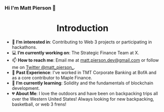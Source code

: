 ### Hi I'm Matt Pierson 👋


# **<div align="center">Introduction</div>**

- 👀 **I’m interested in**: Contributing to Web 3 projects or participating in hackathons.
- 💻 **I’m currently working on**: The Strategic Finance Team at X.
- 📫 **How to reach me**: Email me at [matt.pierson.dev@gmail.com](mailto:matt.pierson.dev@gmail.com) or follow me on [Twitter @matt_pierson_](https://twitter.com/matt_pierson_).
- 🍎 **Past Experience**: I've worked in TMT Corporate Banking at BofA and as a core contributor to Maple Finance.
- 🌱 **I’m currently learning**: Solidity and the fundamentals of blockchain development.
- 💔 **About Me**: I love the outdoors and have been on backpacking trips all over the Western United States! Always looking for new backpacking, basketball, or web 3 frens!


<!--
**mattpierson789/mattpierson789** is a ✨ _special_ ✨ repository because its `README.md` (this file) appears on your GitHub profile.




